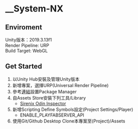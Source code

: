 # __System-NX


## Enviroment
Unity版本：2019.3.13f1\
Render Pipeline: URP\
Build Target: WebGL

## Get Started
1. 以Unity Hub安裝及管理Unity版本
1. 新增專案，選擇URP(Universal Render Pipeline)
1. 參考[連結](https://github.com/NAXSCORE/__System-NX/blob/master/Documentation/1.%20Setup/manifest-PackagesExample.json)設置Package Manager
1. 自Assets Store安裝下列工具/Library  
   * [Sirenix Odin Inspector](https://assetstore.unity.com/packages/tools/utilities/odin-inspector-and-serializer-89041)
1. 新增Scripting Define Symbols設定(Project Settings/Player)
   * ENABLE_PLAYFABSERVER_API
1. 使用Git/Github Desktop Clone本專案至(Project)/Assets
